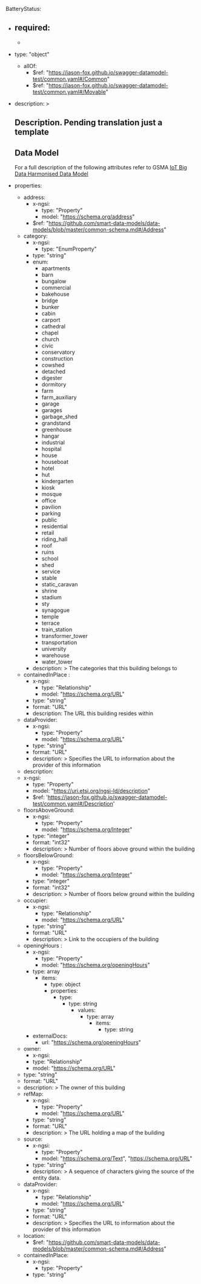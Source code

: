 BatteryStatus:
  - required:
    - 
    - 
  - type: "object"
    - allOf:
      - $ref: "https://jason-fox.github.io/swagger-datamodel-test/common.yaml#/Common"
      - $ref: "https://jason-fox.github.io/swagger-datamodel-test/common.yaml#/Movable"  
   - description: >
      ## Description. Pending translation just a template
        
      ## Data Model

      For a full description of the following attributes refer to GSMA
      [IoT Big Data Harmonised Data Model](https://github.com/GSMADeveloper/NGSI-LD-Entities)
      
  - properties:  
    - address:
      - x-ngsi:
        - type: "Property"
        - model: "https://schema.org/address"
      - $ref: "https://github.com/smart-data-models/data-models/blob/master/common-schema.md#/Address"
    - category:
      - x-ngsi:
        - type: "EnumProperty"
      - type: "string"
      - enum:
        - apartments
        - barn
        - bungalow
        - commercial
        - bakehouse
        - bridge
        - bunker
        - cabin
        - carport
        - cathedral
        - chapel
        - church
        - civic
        - conservatory
        - construction
        - cowshed
        - detached
        - digester
        - dormitory
        - farm
        - farm_auxiliary
        - garage
        - garages
        - garbage_shed
        - grandstand
        - greenhouse
        - hangar
        - industrial
        - hospital
        - house
        - houseboat
        - hotel
        - hut
        - kindergarten
        - kiosk
        - mosque
        - office
        - pavilion
        - parking
        - public
        - residential
        - retail
        - riding_hall
        - roof
        - ruins
        - school
        - shed
        - service
        - stable
        - static_caravan
        - shrine
        - stadium
        - sty
        - synagogue
        - temple
        - terrace
        - train_station
        - transformer_tower
        - transportation
        - university
        - warehouse
        - water_tower
      - description: >
         The categories that this building belongs to
    - containedInPlace :
      - x-ngsi:
        - type: "Relationship"
        - model: "https://schema.org/URL"
      - type: "string"
      - format: "URL"
      - description: The URL this building resides within  
    - dataProvider:
      - x-ngsi:
        - type: "Property"
        - model: "https://schema.org/URL"
      - type: "string"
      - format: "URL"
      - description: >
        Specifies the URL to information about the provider of this information  
    - description:
    - x-ngsi:
        - type: "Property"
        - model: "https://uri.etsi.org/ngsi-ld/description"
      - $ref: 'https://jason-fox.github.io/swagger-datamodel-test/common.yaml#/Description'       
    - floorsAboveGround:
      - x-ngsi:
        - type: "Property"
        - model: "https://schema.org/Integer"
      - type: "integer"
      - format: "int32"
      - description: >
            Number of floors above ground within the building
    - floorsBelowGround:
      - x-ngsi:
        - type: "Property"
        - model: "https://schema.org/Integer"
      - type: "integer"
      - format: "int32"
      - description: >
            Number of floors below ground within the building
    - occupier:
      - x-ngsi:
        - type: "Relationship"
        - model: "https://schema.org/URL"
      - type: "string"
      - format: "URL"
      - description: >
            Link to the occupiers of the building
    - openingHours :
      - x-ngsi:
        - type: "Property"
        - model: "https://schema.org/openingHours"
      - type: array
        - items:
          - type: object
          - properties:
            - type:
              - type: string
                - values:
                  - type: array
                    - items:
                      - type: string
      - externalDocs:
        - url: "https://schema.org/openingHours"  
    - owner:
      - x-ngsi:
       - type: "Relationship"
       - model: "https://schema.org/URL"
    - type: "string"
    - format: "URL"
    - description: >
            The owner of this building
    - refMap:
      - x-ngsi:
        - type: "Property"
        - model: "https://schema.org/URL"
      - type: "string"
      - format: "URL"
      - description: >
            The URL holding a map of the building       
    - source:
      - x-ngsi:
        - type: "Property"
        - model: "https://schema.org/Text", "https://schema.org/URL"
      - type: "string"
      - description: >
            A sequence of characters giving the source of the entity data.
    - dataProvider:
      - x-ngsi:
        - type: "Relationship"
        - model: "https://schema.org/URL"
      - type: "string"
      - format: "URL"
      - description: >
        Specifies the URL to information about the provider of this information
    - location:
      - $ref: "https://github.com/smart-data-models/data-models/blob/master/common-schema.md#/Address"
    - containedInPlace:
      - x-ngsi:
        - type: "Property"
      - type: "string"
      
    
        
      
